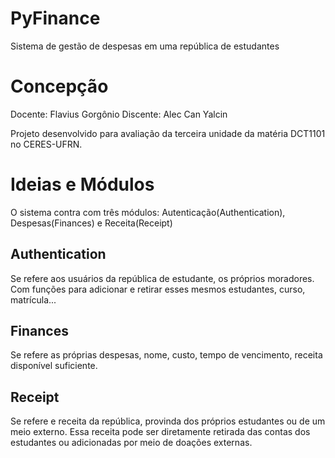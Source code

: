 # PyFinance
Sistema de gestão de despesas em uma república de estudantes

# Concepção
Docente: Flavius Gorgônio
Discente: Alec Can Yalcin

Projeto desenvolvido para avaliação da terceira unidade da matéria DCT1101 no CERES-UFRN.

# Ideias e Módulos

O sistema contra com três módulos: Autenticação(Authentication), Despesas(Finances) e Receita(Receipt)

## Authentication

Se refere aos usuários da república de estudante, os próprios moradores. Com funções para adicionar
e retirar esses mesmos estudantes, curso, matrícula...

## Finances

Se refere as próprias despesas, nome, custo, tempo de vencimento, receita disponível suficiente.

## Receipt

Se refere e receita da república, provinda dos próprios estudantes ou de um meio externo. Essa receita
pode ser diretamente retirada das contas dos estudantes ou adicionadas por meio de doações externas.
